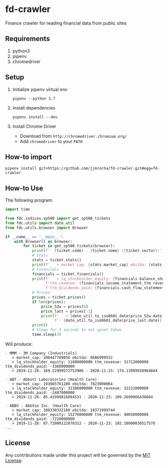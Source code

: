fd-crawler
==========
Finance crawler for reading financial data from public sites


Requirements
------------
1. python3
2. pipenv
3. chromedriver

Setup
-----
1. Initialize pipenv virtual env
    ```
    pipenv --python 3.7
    ``` 

2. Install dependencies
   ```
   pipenv install --dev
   ```
   
3. Install Chrome Driver
   * Download from `http://chromedriver.chromium.org/`
   * Add `chromedriver` to your `PATH`
   

How-to import
-------------
```
pipenv install git+https://github.com/jjmrocha/fd-crawler.git#egg=fd-crawler
```

   
How-to Use
----------
The following program:
```python
import time

from fdc.indices.sp500 import get_sp500_tickets
from fdc.utils import date_util
from fdc.utils.browser import Browser

if __name__ == '__main__':
    with Browser() as browser:
        for ticket in get_sp500_tickets(browser):
            print(f'- {ticket.code} - {ticket.name} ({ticket.sector})')
            # Stats
            stats = ticket.stats()
            print(f'   > market_cap: {stats.market_cap} ebitda: {stats.ebitda}')
            # Financials
            financials = ticket.financials()
            print(f'   > lq_stockholder_equity: {financials.balance_sheet_lq.stockholder_equity} '
                  f'ttm_revenue: {financials.income_statement_ttm.revenue} '
                  f'ttm_dividends_paid: {financials.cash_flow_statement_ttm.dividends_paid}')
            # Prices
            prices = ticket.prices()
            if len(prices):
                price_52w = prices[0]
                price_last = prices[-1]
                print(f'   > {date_util.to_iso8601_date(price_52w.date)}: {price_52w.price} '
                      f'- {date_util.to_iso8601_date(price_last.date)}: {price_last.price}')
            print()
            # Sleep for 3 seconds to not upset Yahoo
            time.sleep(3)
```

Will produce:
```
- MMM - 3M Company (Industrials)
   > market_cap: 100447789056 ebitda: 8686999552
   > lq_stockholder_equity: 11880000000 ttm_revenue: 31712000000 ttm_dividends_paid: -3368000000
   > 2019-11-26: 169.22999572753906 - 2020-11-23: 174.13999938964844

- ABT - Abbott Laboratories (Health Care)
   > market_cap: 193665761280 ebitda: 7823000064
   > lq_stockholder_equity: 31386000000 ttm_revenue: 32221000000 ttm_dividends_paid: -2487000000
   > 2019-11-26: 85.41999816894531 - 2020-11-23: 109.2699966430664

- ABBV - AbbVie Inc. (Health Care)
   > market_cap: 180330332160 ebitda: 18371999744
   > lq_stockholder_equity: 15270000000 ttm_revenue: 40650000000 ttm_dividends_paid: -7210000000
   > 2019-11-26: 87.72000122070312 - 2020-11-23: 102.18000030517578
...
```
   
License
-------
Any contributions made under this project will be governed by the [MIT License](./LICENSE.md).